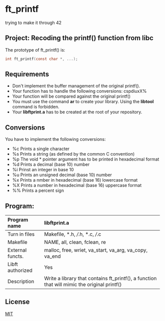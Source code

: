 # ft_printf
trying to make it through 42

## Project: Recoding the printf() function from libc

The prototype of ft_printf() is: 
```c
int	ft_printf(const char *, ...);
```

## Requirements

* Don't implement the buffer management of the original printf().
* Your function has to handle the following conversions: cspdiuxX%
* Your function will be compared against the original printf()
* You must use the command **ar** to create your library. Using the **libtool** command is forbidden.
* Your **libftprint.a** has to be created at the root of your repository.

## Conversions
You have to implement the following conversions:
* %c Prints a single character
* %s Prints a string (as defined by the common C convention)
* %p The void * pointer argument has to be printed in hexadecimal format
* %d Prints a decimal (base 10) number
* %i Prinst  an integer in base 10
* %u Prints an unsigned decimal (base 10) number
* %x Prints a nmber in hexadecimal (base 16) lowercase format
* %X Prints a number in hexadecimal (base 16) uppercase format
* %% Prints a percent sign

## Program:
Program name | libftprint.a
| :--- | :---
Turn in files  | Makefile, *.h, */*.h, *.c, */*.c
Makefile | NAME, all, clean, fclean, re
External functs. | malloc, free, wriet, va_start, va_arg, va_copy, va_end
Libft authorized | Yes
Description | Write a library that contains ft_printf(), a function that will mimic the original printf()

## License

[MIT](https://choosealicense.com/licenses/mit/)